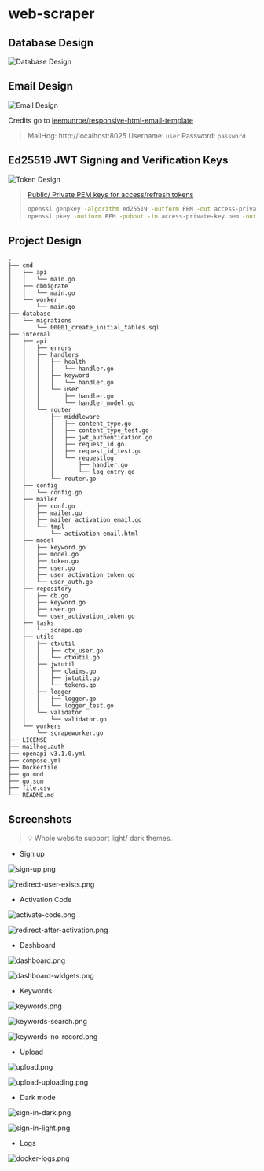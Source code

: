 # web-scraper

## Database Design

![Database Design](database/Design.png)

## Email Design

![Email Design](internal/mailer/assets/Design.png)

Credits go to [leemunroe/responsive-html-email-template](https://github.com/leemunroe/responsive-html-email-template)

> MailHog: http://localhost:8025
> Username: `user` Password: `password`

## Ed25519 JWT Signing and Verification Keys

![Token Design](internal/utils/jwtutil/assets/Token.png)

> [Public/ Private PEM keys for access/refresh tokens](internal/utils/jwtutil/assets)
> 
> ```bash
> openssl genpkey -algorithm ed25519 -outform PEM -out access-private-key.pem
> openssl pkey -outform PEM -pubout -in access-private-key.pem -out access-public-key.pem
> ```

## Project Design

```shell
.
├── cmd
│   ├── api
│   │   └── main.go
│   ├── dbmigrate
│   │   └── main.go
│   └── worker
│       └── main.go
├── database
│   └── migrations
│       └── 00001_create_initial_tables.sql
├── internal
│   ├── api
│   │   ├── errors
│   │   ├── handlers
│   │   │   ├── health
│   │   │   │   └── handler.go
│   │   │   ├── keyword
│   │   │   │   └── handler.go
│   │   │   └── user
│   │   │       ├── handler.go
│   │   │       └── handler_model.go
│   │   └── router
│   │       ├── middleware
│   │       │   ├── content_type.go
│   │       │   ├── content_type_test.go
│   │       │   ├── jwt_authentication.go
│   │       │   ├── request_id.go
│   │       │   ├── request_id_test.go
│   │       │   └── requestlog
│   │       │       ├── handler.go
│   │       │       └── log_entry.go
│   │       └── router.go
│   ├── config
│   │   └── config.go
│   ├── mailer
│   │   ├── conf.go
│   │   ├── mailer.go
│   │   ├── mailer_activation_email.go
│   │   └── tmpl
│   │       └── activation-email.html
│   ├── model
│   │   ├── keyword.go
│   │   ├── model.go
│   │   ├── token.go
│   │   ├── user.go
│   │   ├── user_activation_token.go
│   │   └── user_auth.go
│   ├── repository
│   │   ├── db.go
│   │   ├── keyword.go
│   │   ├── user.go
│   │   └── user_activation_token.go
│   ├── tasks
│   │   └── scrape.go
│   ├── utils
│   │   ├── ctxutil
│   │   │   ├── ctx_user.go
│   │   │   └── ctxutil.go
│   │   ├── jwtutil
│   │   │   ├── claims.go
│   │   │   ├── jwtutil.go
│   │   │   └── tokens.go
│   │   ├── logger
│   │   │   ├── logger.go
│   │   │   └── logger_test.go
│   │   └── validator
│   │       └── validator.go
│   └── workers
│       └── scrapeworker.go
├── LICENSE
├── mailhog.auth
├── openapi-v3.1.0.yml
├── compose.yml
├── Dockerfile
├── go.mod
├── go.sum
├── file.csv
└── README.md
```

## Screenshots

> 💡 Whole website support light/ dark themes.

- Sign up

![sign-up.png](assets/sign-up.png)

![redirect-user-exists.png](assets/redirect-user-exists.png)

- Activation Code

![activate-code.png](assets/activate-code.png)

![redirect-after-activation.png](assets/redirect-after-activation.png)

- Dashboard

![dashboard.png](assets/dashboard.png)

![dashboard-widgets.png](assets/dashboard-widgets.png)

- Keywords

![keywords.png](assets/keywords.png)

![keywords-search.png](assets/keywords-search.png)

![keywords-no-record.png](assets/keywords-no-record.png)

- Upload

![upload.png](assets/upload.png)

![upload-uploading.png](assets/upload-uploading.png)

- Dark mode

![sign-in-dark.png](assets/sign-in-dark.png)

![sign-in-light.png](assets/sign-in-light.png)

- Logs

![docker-logs.png](assets/docker-logs.png)
